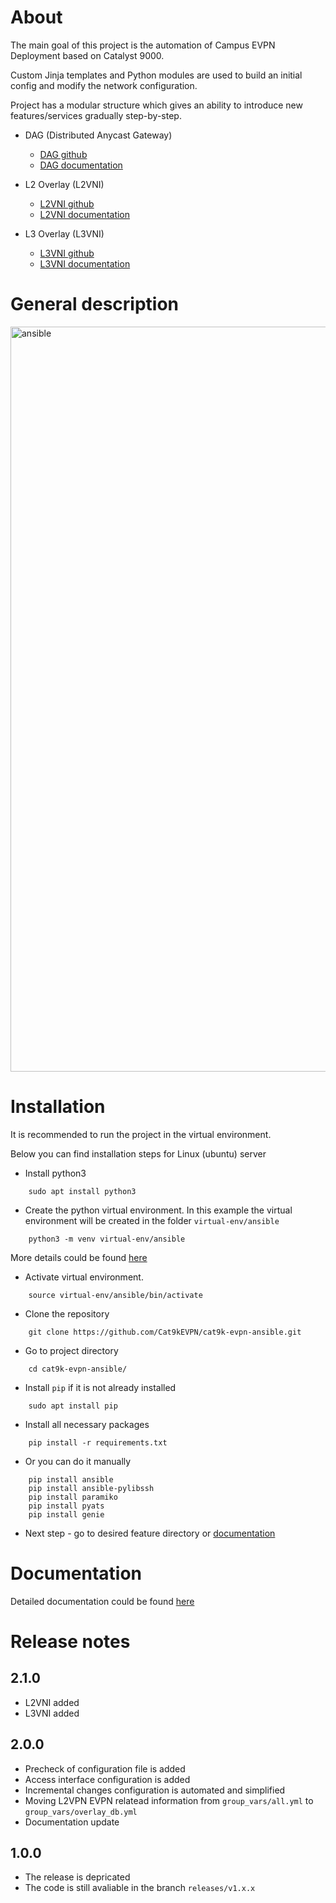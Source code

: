 # About #

The main goal of this project is the automation of Campus EVPN Deployment based on Catalyst 9000.

Custom Jinja templates and Python modules are used to build an initial config and modify the network configuration.

Project has a modular structure which gives an ability to introduce new features/services gradually step-by-step.

* DAG (Distributed Anycast Gateway)
  * [DAG github](https://github.com/Cat9kEVPN/cat9k-evpn-ansible/tree/main/dag)
  * [DAG documentation](https://cat9k-evpn-ansible.readthedocs.io/en/latest/input_dag.html)

* L2 Overlay (L2VNI)
  * [L2VNI github](https://github.com/Cat9kEVPN/cat9k-evpn-ansible/tree/main/l2vni)
  * [L2VNI documentation](https://cat9k-evpn-ansible.readthedocs.io/en/latest/input_l2vni.html)
  
* L3 Overlay (L3VNI)
  * [L3VNI github](https://github.com/Cat9kEVPN/cat9k-evpn-ansible/tree/main/l3vni)
  * [L3VNI documentation](https://cat9k-evpn-ansible.readthedocs.io/en/latest/input_l3vni.html) 

# General description #

<img width="1192" alt="ansible" src="https://user-images.githubusercontent.com/107021162/175528526-5d8b59ea-7f39-4d78-ac95-b08fed9ebbf6.png">

# Installation #

It is recommended to run the project in the virtual environment.

Below you can find installation steps for Linux (ubuntu) server

* Install python3
```
    sudo apt install python3
```
* Create the python virtual environment. In this example the virtual environment will be created in the folder ``virtual-env/ansible``
```
    python3 -m venv virtual-env/ansible
```

More details could be found [here](https://docs.python.org/3/library/venv.html)

* Activate virtual environment.
```
    source virtual-env/ansible/bin/activate
```
* Clone the repository
```
    git clone https://github.com/Cat9kEVPN/cat9k-evpn-ansible.git
```
* Go to project directory
```
    cd cat9k-evpn-ansible/
```
* Install ``pip`` if it is not already installed
```
    sudo apt install pip
```
* Install all necessary packages
```
    pip install -r requirements.txt
```
* Or you can do it manually
```
    pip install ansible
    pip install ansible-pylibssh
    pip install paramiko
    pip install pyats
    pip install genie
```
* Next step - go to desired feature directory or [documentation](https://cat9k-evpn-ansible.readthedocs.io)

# Documentation #

Detailed documentation could be found [here](https://cat9k-evpn-ansible.readthedocs.io)

# Release notes #

## 2.1.0 ##

* L2VNI added
* L3VNI added

## 2.0.0 ##

* Precheck of configuration file is added
* Access interface configuration is added
* Incremental changes configuration is automated and simplified
* Moving L2VPN EVPN relatead information from ``group_vars/all.yml`` to ``group_vars/overlay_db.yml``
* Documentation update

## 1.0.0 ##

* The release is depricated
* The code is still avaliable in the branch ``releases/v1.x.x``
